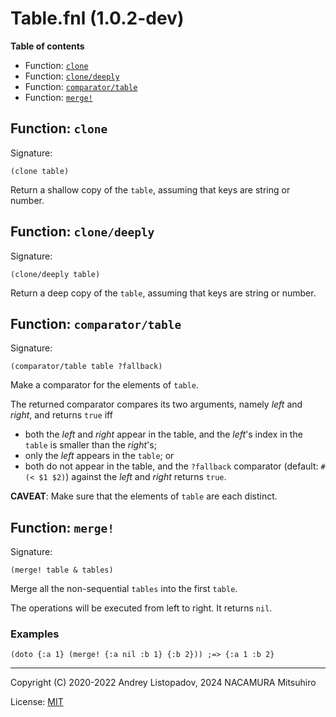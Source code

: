 # Table.fnl (1.0.2-dev)

**Table of contents**

- Function: [`clone`](#function-clone)
- Function: [`clone/deeply`](#function-clonedeeply)
- Function: [`comparator/table`](#function-comparatortable)
- Function: [`merge!`](#function-merge)

## Function: `clone`

Signature:

```
(clone table)
```

Return a shallow copy of the `table`, assuming that keys are string or number.

## Function: `clone/deeply`

Signature:

```
(clone/deeply table)
```

Return a deep copy of the `table`, assuming that keys are string or number.

## Function: `comparator/table`

Signature:

```
(comparator/table table ?fallback)
```

Make a comparator for the elements of `table`.

The returned comparator compares its two arguments, namely *left* and *right*,
and returns `true` iff

- both the *left* and *right* appear in the table, and the *left*'s index in
  the `table` is smaller than the *right*'s;
- only the *left* appears in the `table`; or
- both do not appear in the table, and the `?fallback` comparator (default:
  `#(< $1 $2)`) against the *left* and *right* returns `true`.

**CAVEAT**: Make sure that the elements of `table` are each distinct.


## Function: `merge!`

Signature:

```
(merge! table & tables)
```

Merge all the non-sequential `tables` into the first `table`.

The operations will be executed from left to right.
It returns `nil`.

### Examples

```fennel
(doto {:a 1} (merge! {:a nil :b 1} {:b 2})) ;=> {:a 1 :b 2}
```

---

Copyright (C) 2020-2022 Andrey Listopadov, 2024 NACAMURA Mitsuhiro

License: [MIT](https://git.sr.ht/~m15a/fnldoc/tree/main/item/LICENSE)

<!-- Generated with Fnldoc 1.0.2-dev
     https://sr.ht/~m15a/fnldoc/ -->
